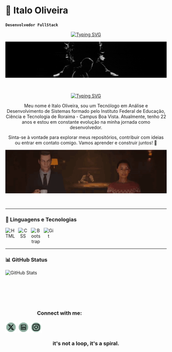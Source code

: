 # 🔦 Italo Oliveira 

**`Desenvolvedor FullStack`**<br>
<div align="center"> 

[![Typing SVG](https://readme-typing-svg.demolab.com?font=BOLD&weight=800&size=31&pause=1000&color=7F9F95&center=true&width=435&lines=MY+NAME+IS;ITALO+OLIVEIRA;I'M+A+DEV)](https://git.io/typing-svg)
</div>

 <div align="center">
<img hight="300" width="700" alt="GIF" align="center" src="read-me/img/download (1).gif"  
 </a>

<br>
<br>
<br>

<div align="center"> 

[![Typing SVG](https://readme-typing-svg.demolab.com?font=BOLD&weight=800&size=31&pause=1000&color=9F2727&center=true&width=435&lines=%22Al%C3%A9m+da+sombra+com+a+;+qual+voc%C3%AA+se+contenta%2C+;h%C3%A1+um+milagre+iluminado.%22)](https://git.io/typing-svg)
</div>

Meu nome é Italo Oliveira, sou um Tecnólogo em Análise e Desenvolvimento de Sistemas formado pelo Instituto Federal de Educação, Ciência e Tecnologia de Roraima - Campus Boa Vista. Atualmente, tenho 22 anos e estou em constante evolução na minha jornada como desenvolvedor.<br> 


Sinta-se à vontade para explorar meus repositórios, contribuir com ideias ou entrar em contato comigo. Vamos aprender e construir juntos! 🚀<br>

 <div align="center">
<img hight="300" width="700" alt="GIF" align="center" src="read-me/img/alan-wake-coffee.gif" 
 </a>
 
<br>
<br>
<br>

---

<h3 align="left">🤖 Linguagens e Tecnologias </h3>

<img 
    align="left" 
    alt="HTML"
    title="HTML" 
    width="30px" 
    style="padding-right: 10px;" 
    src="https://cdn.jsdelivr.net/gh/devicons/devicon@latest/icons/html5/html5-original.svg" 
/>

<img 
    align="left" 
    alt="CSS" 
    title="CSS"
    width="30px" 
    style="padding-right: 10px;" 
    src="https://cdn.jsdelivr.net/gh/devicons/devicon@latest/icons/css3/css3-original.svg" 
/>
<img 
    align="left" 
    alt="Bootstrap"
    title="Bootstrap" 
    width="30px" 
    style="padding-right: 10px;" 
    src="https://cdn.jsdelivr.net/gh/devicons/devicon@latest/icons/bootstrap/bootstrap-original.svg" 
/>
          
<img 
    align="left" 
    alt="Git" 
    title="Git"
    width="30px" 
    style="padding-right: 10px;" 
    src="https://cdn.jsdelivr.net/gh/devicons/devicon@latest/icons/git/git-original.svg" 
/>

            

<br>
<br>
<br>

---
<h3 align="left">📊 GitHub Status</h3>




 <img
  align="left"
  alt="GitHub Stats"
  height="150"
  src="https://github-readme-stats.vercel.app/api/top-langs/?username=ital0liveira&theme=tokyonight&layout=compact&custom_title=Tecnologias&langs_counter=9"
/>

<br>
<br>
<br>
<br>
<br>
<br>




 



<h3 align="left">Connect with me:</h3>
<p align="left">
<a href="https://twitter.com/_italo0liveira" target="blank"><img align="center"  src="read-me/img/X icon.png"  alt="_italo0liveira" height="7%" width="7%" /></a>
<a href="https://linkedin.com/in/ital0liveira" target="blank"><img align="center" 
            <img src="read-me/img/linkedln icon.png"
           alt="ital0liveira" height="7%" width="7%" /></a>
<a href="https://instagram.com/_italo0liveira" target="blank"><img align="center" src="read-me/img/insta icon.png" alt="_italo0liveira" height="7%" width="7%" /></a>
</p>






<h3> it's not a loop, it's a spiral.</3>

          


 






 

